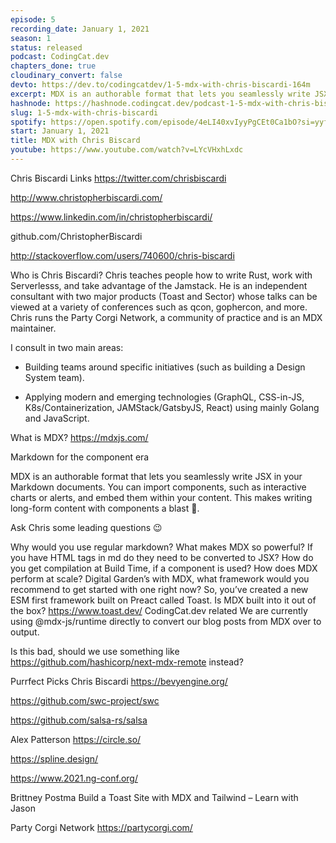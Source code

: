 ```yaml
---
episode: 5
recording_date: January 1, 2021
season: 1
status: released
podcast: CodingCat.dev
chapters_done: true
cloudinary_convert: false
devto: https://dev.to/codingcatdev/1-5-mdx-with-chris-biscardi-164m
excerpt: MDX is an authorable format that lets you seamlessly write JSX in your Markdown documents. We talk about MDX and the technology surrounding MDX with Chris Biscardi.
hashnode: https://hashnode.codingcat.dev/podcast-1-5-mdx-with-chris-biscardi
slug: 1-5-mdx-with-chris-biscardi
spotify: https://open.spotify.com/episode/4eLI40xvIyyPgCEt0Ca1bO?si=yyfPraWzT3KiHw3hfqLjvg
start: January 1, 2021
title: MDX with Chris Biscard
youtube: https://www.youtube.com/watch?v=LYcVHxhLxdc
---
```


Chris Biscardi Links
https://twitter.com/chrisbiscardi

http://www.christopherbiscardi.com/

https://www.linkedin.com/in/christopherbiscardi/

github.com/ChristopherBiscardi

http://stackoverflow.com/users/740600/chris-biscardi

Who is Chris Biscardi?
Chris teaches people how to write Rust, work with Serverlesss, and take advantage of the Jamstack. He is an independent consultant with two major products (Toast and Sector) whose talks can be viewed at a variety of conferences such as qcon, gophercon, and more. Chris runs the Party Corgi Network, a community of practice and is an MDX maintainer.

I consult in two main areas:

* Building teams around specific initiatives (such as building a Design System team).

* Applying modern and emerging technologies (GraphQL, CSS-in-JS, K8s/Containerization, JAMStack/GatsbyJS, React) using mainly Golang and JavaScript.

What is MDX?
https://mdxjs.com/

Markdown for the component era

MDX is an authorable format that lets you seamlessly write JSX in your Markdown documents. You can import components, such as interactive charts or alerts, and embed them within your content. This makes writing long-form content with components a blast 🚀.

Ask Chris some leading questions 😉

Why would you use regular markdown?
What makes MDX so powerful?
If you have HTML tags in md do they need to be converted to JSX?
How do you get compilation at Build Time, if a component is used?
How does MDX perform at scale?
Digital Garden’s with MDX, what framework would you recommend to get started with one right now?
So, you’ve created a new ESM first framework built on Preact called Toast. Is MDX built into it out of the box? https://www.toast.dev/
CodingCat.dev related
We are currently using @mdx-js/runtime directly to convert our blog posts from MDX over to output.

Is this bad, should we use something like https://github.com/hashicorp/next-mdx-remote instead?

Purrfect Picks
Chris Biscardi
https://bevyengine.org/

https://github.com/swc-project/swc

https://github.com/salsa-rs/salsa

Alex Patterson
https://circle.so/

https://spline.design/

https://www.2021.ng-conf.org/

Brittney Postma
Build a Toast Site with MDX and Tailwind – Learn with Jason

Party Corgi Network https://partycorgi.com/